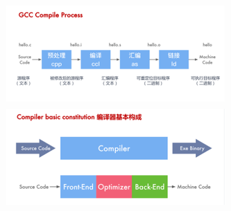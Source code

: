 ![image-20230916233448971](编译原理.assets/image-20230916233448971.png)





![image-20230916233548120](编译原理.assets/image-20230916233548120.png)


